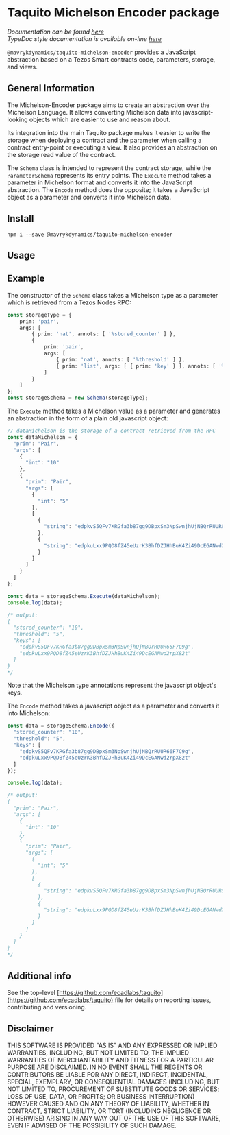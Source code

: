 
# Taquito Michelson Encoder package
*Documentation can be found [here](https://taquito.mavryk.org/docs/michelson_encoder)*  
*TypeDoc style documentation is available on-line [here](https://taquito.mavryk.org/typedoc/modules/_taquito_michelson_encoder.html)*

`@mavrykdynamics/taquito-michelson-encoder` provides a JavaScript abstraction based on a Tezos Smart contracts code, parameters, storage, and views.

## General Information

The Michelson-Encoder package aims to create an abstraction over the Michelson Language. It allows converting Michelson data into javascript-looking objects which are easier to use and reason about.

Its integration into the main Taquito package makes it easier to write the storage when deploying a contract and the parameter when calling a contract entry-point or executing a view. It also provides an abstraction on the storage read value of the contract. 

The `Schema` class is intended to represent the contract storage, while the `ParameterSchema` represents its entry points. The `Execute` method takes a parameter in Michelson format and converts it into the JavaScript abstraction. The `Encode` method does the opposite; it takes a JavaScript object as a parameter and converts it into Michelson data.

## Install 
```
npm i --save @mavrykdynamics/taquito-michelson-encoder
```

## Usage

## Example

The constructor of the `Schema` class takes a Michelson type as a parameter which is retrieved from a Tezos Nodes RPC:

```ts
const storageType = {
    prim: 'pair',
    args: [
        { prim: 'nat', annots: [ '%stored_counter' ] },
        {
            prim: 'pair',
            args: [
                { prim: 'nat', annots: [ '%threshold' ] },
                { prim: 'list', args: [ { prim: 'key' } ], annots: [ '%keys' ] }
            ]
        }
    ]
};
const storageSchema = new Schema(storageType);
```

The `Execute` method takes a Michelson value as a parameter and generates an abstraction in the form of a plain old javascript object:

```ts
// dataMichelson is the storage of a contract retrieved from the RPC
const dataMichelson = {
  "prim": "Pair",
  "args": [
    {
      "int": "10"
    },
    {
      "prim": "Pair",
      "args": [
        {
          "int": "5"
        },
        [
          {
            "string": "edpkvS5QFv7KRGfa3b87gg9DBpxSm3NpSwnjhUjNBQrRUUR66F7C9g"
          },
          {
            "string": "edpkuLxx9PQD8fZ45eUzrK3BhfDZJHhBuK4Zi49DcEGANwd2rpX82t"
          }
        ]
      ]
    }
  ]
};

const data = storageSchema.Execute(dataMichelson);
console.log(data);

/* output:
{
  "stored_counter": "10",
  "threshold": "5",
  "keys": [
    "edpkvS5QFv7KRGfa3b87gg9DBpxSm3NpSwnjhUjNBQrRUUR66F7C9g",
    "edpkuLxx9PQD8fZ45eUzrK3BhfDZJHhBuK4Zi49DcEGANwd2rpX82t"
  ]
} 
*/
```

Note that the Michelson type annotations represent the javascript object's keys.


The `Encode` method takes a javascript object as a parameter and converts it into Michelson:

```ts
const data = storageSchema.Encode({
  "stored_counter": "10",
  "threshold": "5",
  "keys": [
    "edpkvS5QFv7KRGfa3b87gg9DBpxSm3NpSwnjhUjNBQrRUUR66F7C9g",
    "edpkuLxx9PQD8fZ45eUzrK3BhfDZJHhBuK4Zi49DcEGANwd2rpX82t"
  ]
});

console.log(data);

/* output:
{
  "prim": "Pair",
  "args": [
    {
      "int": "10"
    },
    {
      "prim": "Pair",
      "args": [
        {
          "int": "5"
        },
        [
          {
            "string": "edpkvS5QFv7KRGfa3b87gg9DBpxSm3NpSwnjhUjNBQrRUUR66F7C9g"
          },
          {
            "string": "edpkuLxx9PQD8fZ45eUzrK3BhfDZJHhBuK4Zi49DcEGANwd2rpX82t"
          }
        ]
      ]
    }
  ]
} 
*/
```
## Additional info

See the top-level [https://github.com/ecadlabs/taquito](https://github.com/ecadlabs/taquito) file for details on reporting issues, contributing and versioning.

## Disclaimer

THIS SOFTWARE IS PROVIDED "AS IS" AND ANY EXPRESSED OR IMPLIED WARRANTIES, INCLUDING, BUT NOT LIMITED TO, THE IMPLIED WARRANTIES OF MERCHANTABILITY AND FITNESS FOR A PARTICULAR PURPOSE ARE DISCLAIMED. IN NO EVENT SHALL THE REGENTS OR CONTRIBUTORS BE LIABLE FOR ANY DIRECT, INDIRECT, INCIDENTAL, SPECIAL, EXEMPLARY, OR CONSEQUENTIAL DAMAGES (INCLUDING, BUT NOT LIMITED TO, PROCUREMENT OF SUBSTITUTE GOODS OR SERVICES; LOSS OF USE, DATA, OR PROFITS; OR BUSINESS INTERRUPTION) HOWEVER CAUSED AND ON ANY THEORY OF LIABILITY, WHETHER IN CONTRACT, STRICT LIABILITY, OR TORT (INCLUDING NEGLIGENCE OR OTHERWISE) ARISING IN ANY WAY OUT OF THE USE OF THIS SOFTWARE, EVEN IF ADVISED OF THE POSSIBILITY OF SUCH DAMAGE.

